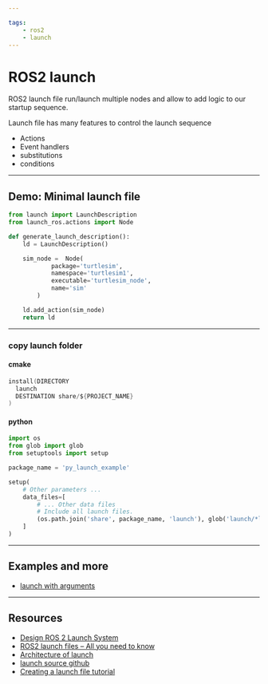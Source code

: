 ```yaml
---

tags:
    - ros2
    - launch
---
```

# ROS2 launch 
ROS2 launch file run/launch multiple nodes and allow to add logic to our startup sequence.

Launch file has many features to control the launch sequence 

- Actions
- Event handlers
- substitutions
- conditions

---

## Demo: Minimal launch file

```python
from launch import LaunchDescription
from launch_ros.actions import Node

def generate_launch_description():
    ld = LaunchDescription()

    sim_node =  Node(
            package='turtlesim',
            namespace='turtlesim1',
            executable='turtlesim_node',
            name='sim'
        )

    ld.add_action(sim_node)
    return ld
```

---

### copy launch folder
#### cmake

```c
install(DIRECTORY
  launch
  DESTINATION share/${PROJECT_NAME}
)
```

#### python

```python
import os
from glob import glob
from setuptools import setup

package_name = 'py_launch_example'

setup(
    # Other parameters ...
    data_files=[
        # ... Other data files
        # Include all launch files.
        (os.path.join('share', package_name, 'launch'), glob('launch/*launch.[pxy][yma]*'))
    ]
)
```

---
## Examples and more

- [launch with arguments](launch_with_arguments.md)


---

## Resources
- [Design ROS 2 Launch System](https://design.ros2.org/articles/roslaunch.html)
- [ROS2 launch files – All you need to know](https://roboticscasual.com/tutorial-ros2-launch-files-all-you-need-to-know/)
- [Architecture of launch](https://github.com/ros2/launch/blob/humble/launch/doc/source/architecture.rst#id71)
- [launch source github](https://github.com/ros2/launch/tree/humble/launch)
- [Creating a launch file tutorial](https://docs.ros.org/en/humble/Tutorials/Intermediate/Launch/Creating-Launch-Files.html)